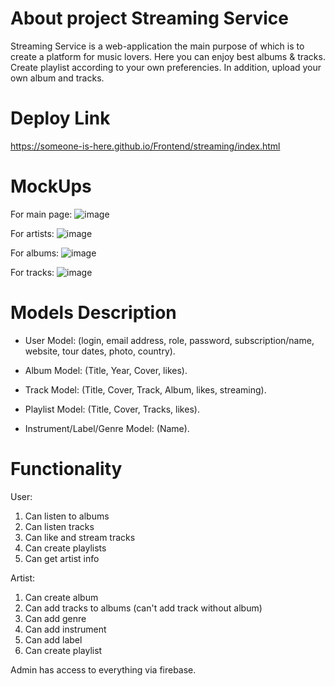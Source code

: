 # About project Streaming Service
Streaming Service is a web-application the main purpose of which is to create a platform for music lovers. Here you can enjoy best albums & tracks. Create playlist according to your own preferencies. In addition, upload your own album and tracks.

# Deploy Link
https://someone-is-here.github.io/Frontend/streaming/index.html

# MockUps
For main page:
![image](https://github.com/someone-is-here/Frontend/assets/48770804/25d842a9-6432-497e-a2e6-de48891c6eac)

For artists:
![image](https://github.com/someone-is-here/Frontend/assets/48770804/96e0a3d8-61c4-4b79-9d93-eea66d0f1649)

For albums:
![image](https://github.com/someone-is-here/Frontend/assets/48770804/be1e07b7-4ac1-4e97-8db8-643a950eca2c)

For tracks:
![image](https://github.com/someone-is-here/Frontend/assets/48770804/1655fff0-57a5-4b7b-abf7-6f5b3883aca1)

#
# Models Description
- User Model: (login, email address, role, password, subscription/name, website, tour dates, photo, country).

- Album Model: (Title, Year, Cover, likes).

- Track Model: (Title, Cover, Track, Album, likes, streaming).

- Playlist Model: (Title, Cover, Tracks, likes).

- Instrument/Label/Genre Model: (Name).

# Functionality

User: 
1. Can listen to albums
2. Can listen tracks
3. Can like and stream tracks
4. Can create playlists 
6. Can get artist info

Artist:
1. Can create album
2. Can add tracks to albums (can't add track without album)
4. Can add genre
5. Can add instrument
6. Can add label
7. Can create playlist

Admin has access to everything via firebase.

